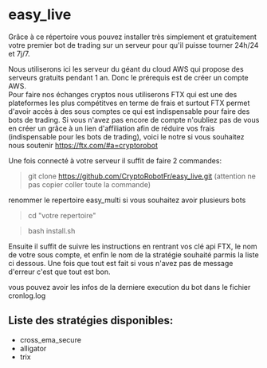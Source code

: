 # easy_live
Grâce à ce répertoire vous pouvez installer très simplement et gratuitement votre premier bot de trading sur un serveur pour qu'il puisse tourner 24h/24 et 7j/7.

Nous utiliserons ici les serveur du géant du cloud AWS qui propose des serveurs gratuits pendant 1 an. Donc le prérequis est de créer un compte AWS.   
Pour faire nos échanges cryptos nous utiliserons FTX qui est une des plateformes les plus compétitves en terme de frais et surtout FTX permet d'avoir accès à des sous comptes ce qui est indispensable pour faire des bots de trading. Si vous n'avez pas encore de compte n'oubliez pas de vous en créer un grâce à un lien d'affiliation afin de réduire vos frais (indispensable pour les bots de trading), voici le notre si vous souhaitez nous soutenir https://ftx.com/#a=cryptorobot

Une fois connecté à votre serveur il suffit de faire 2 commandes:

> git clone https://github.com/CryptoRobotFr/easy_live.git (attention ne pas copier coller toute la commande)

renommer le repertoire easy_multi si vous souhaitez avoir plusieurs bots 
> cd "votre repertoire"

> bash install.sh

Ensuite il suffit de suivre les instructions en rentrant vos clé api FTX, le nom de votre sous compte, et enfin le nom de la stratégie souhaité parmis la liste ci dessous. Une fois que tout est fait si vous n'avez pas de message d'erreur c'est que tout est bon.

vous pouvez avoir les infos de la derniere execution du bot dans le fichier cronlog.log

## Liste des stratégies disponibles:
- cross_ema_secure
- alligator
- trix  
